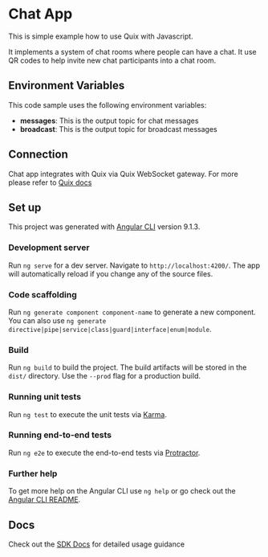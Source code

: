# Chat App

This is simple example how to use Quix with Javascript.

It implements a system of chat rooms where people can have a chat. It use QR codes to help invite new chat participants into a chat room. 

## Environment Variables

This code sample uses the following environment variables:

- **messages**: This is the output topic for chat messages
- **broadcast**: This is the output topic for broadcast messages

## Connection
Chat app integrates with Quix via Quix WebSocket gateway. For more please refer to [Quix docs](https://documentation.platform.quix.ai/apis/streaming-reader-api/intro.html)

## Set up
This project was generated with [Angular CLI](https://github.com/angular/angular-cli) version 9.1.3.

### Development server

Run `ng serve` for a dev server. Navigate to `http://localhost:4200/`. The app will automatically reload if you change any of the source files.

### Code scaffolding

Run `ng generate component component-name` to generate a new component. You can also use `ng generate directive|pipe|service|class|guard|interface|enum|module`.

### Build

Run `ng build` to build the project. The build artifacts will be stored in the `dist/` directory. Use the `--prod` flag for a production build.

### Running unit tests

Run `ng test` to execute the unit tests via [Karma](https://karma-runner.github.io).

### Running end-to-end tests

Run `ng e2e` to execute the end-to-end tests via [Protractor](http://www.protractortest.org/).

### Further help

To get more help on the Angular CLI use `ng help` or go check out the [Angular CLI README](https://github.com/angular/angular-cli/blob/master/README.md).

## Docs

Check out the [SDK Docs](https://quix.ai/docs/sdk/introduction.html) for detailed usage guidance
